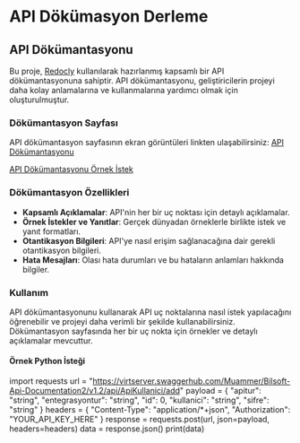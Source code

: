# API Dökümasyon Derleme

## API Dökümantasyonu

Bu proje, [Redocly](https://redocly.com/) kullanılarak hazırlanmış kapsamlı bir API dökümantasyonuna sahiptir. API dökümantasyonu, geliştiricilerin projeyi daha kolay anlamalarına ve kullanmalarına yardımcı olmak için oluşturulmuştur.

### Dökümantasyon Sayfası

API dökümantasyon sayfasının ekran görüntüleri linkten ulaşabilirsiniz: 
[API Dökümantasyonu](https://hizliresim.com/ijfhnnf)

[API Dökümantasyonu Örnek İstek](https://hizliresim.com/it2ta6p)

### Dökümantasyon Özellikleri

- **Kapsamlı Açıklamalar**: API'nin her bir uç noktası için detaylı açıklamalar.
- **Örnek İstekler ve Yanıtlar**: Gerçek dünyadan örneklerle birlikte istek ve yanıt formatları.
- **Otantikasyon Bilgileri**: API'ye nasıl erişim sağlanacağına dair gerekli otantikasyon bilgileri.
- **Hata Mesajları**: Olası hata durumları ve bu hataların anlamları hakkında bilgiler.

### Kullanım

API dökümantasyonunu kullanarak API uç noktalarına nasıl istek yapılacağını öğrenebilir ve projeyi daha verimli bir şekilde kullanabilirsiniz. Dökümantasyon sayfasında her bir uç nokta için örnekler ve detaylı açıklamalar mevcuttur.

#### Örnek Python İsteği
import requests
url = "https://virtserver.swaggerhub.com/Muammer/Bilsoft-Api-Documentation2/v1.2/api/ApiKullanici/add"
payload = {
  "apitur": "string",
  "entegrasyontur": "string",
  "id": 0,
  "kullanici": "string",
  "sifre": "string"
}
headers = {
  "Content-Type": "application/*+json",
  "Authorization": "YOUR_API_KEY_HERE"
}
response = requests.post(url, json=payload, headers=headers)
data = response.json()
print(data)
